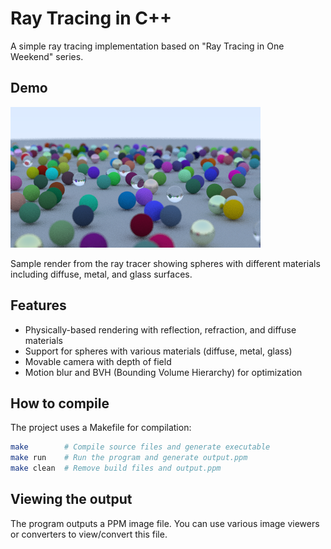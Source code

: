 # Ray Tracing in C++

A simple ray tracing implementation based on "Ray Tracing in One Weekend" series.

## Demo

![Ray tracing render example](./snapshots/100samp_output.png)

Sample render from the ray tracer showing spheres with different materials including diffuse, metal, and glass surfaces.


## Features
- Physically-based rendering with reflection, refraction, and diffuse materials
- Support for spheres with various materials (diffuse, metal, glass)
- Movable camera with depth of field
- Motion blur and BVH (Bounding Volume Hierarchy) for optimization

## How to compile
The project uses a Makefile for compilation:

```bash
make        # Compile source files and generate executable
make run    # Run the program and generate output.ppm
make clean  # Remove build files and output.ppm
```

## Viewing the output
The program outputs a PPM image file. You can use various image viewers or converters to view/convert this file.